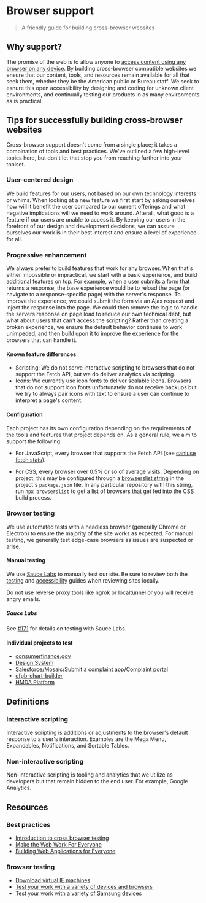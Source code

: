# Browser support

> A friendly guide for building cross-browser websites


## Why support?

The promise of the web is to allow anyone to [access content using any browser
on any device](https://hacks.mozilla.org/2016/07/make-the-web-work-for-everyone/).
By building cross-browser compatible websites we ensure that our content,
tools, and resources remain available for all that seek them, whether they be
the American public or Bureau staff. We seek to esnure this open accessibility
by designing and coding for unknown client environments, and continually
testing our products in as many environments as is practical.


## Tips for successfully building cross-browser websites

Cross-browser support doesn't come from a single place; it takes a combination
of tools and best practices. We've outlined a few high-level topics here, but
don't let that stop you from reaching further into your toolset.

### User-centered design

We build features for our users, not based on our own technology interests or
whims. When looking at a new feature we first start by asking ourselves how
will it benefit the user compared to our current offerings and what negative
implications will we need to work around. Afterall, what good is a feature if
our users are unable to access it. By keeping our users in the forefront of our
design and development decisions, we can assure ourselves our work is in their
best interest and ensure a level of experience for all.

### Progressive enhancement

We always prefer to build features that work for any browser. When that's
either impossible or impractical, we start with a basic experience, and build
additional features on top. For example, when a user submits a form that
returns a response, the base experience would be to reload the page (or
navigate to a response-specific page) with the server's response. To improve
the experience, we could submit the form via an Ajax request and inject the
response into the page. We could then remove the logic to handle the servers
response on page load to reduce our own technical debt, but what about users
that can't access the scripting? Rather than creating a broken experience, we
ensure the default behavior continues to work unimpeded, and then build upon
it to improve the experience for the browsers that can handle it.

#### Known feature differences

- Scripting: We do not serve interactive scripting to browsers that do not support the Fetch API,
  but we do deliver analytics via scripting.
- Icons: We currently use icon fonts to deliver scalable icons. Browsers that
  do not support icon fonts unfortunately do not receive backups but we try to
  always pair icons with text to ensure a user can continue to interpret a
  page's content.

#### Configuration

Each project has its own configuration depending on the requirements of the
tools and features that project depends on. As a general rule, we aim to support 
the following:

- For JavaScript, every browser that supports the Fetch API
  (see [caniuse fetch stats](https://caniuse.com/fetch)).

- For CSS, every browser over 0.5% or so of average visits. 
  Depending on project, this may be configured through a 
  [browserslist string](https://github.com/browserslist/browserslist) 
  in the project's `package.json` file. In any particular repository with this string, 
  run `npx browserslist` to get a list of browsers that get fed into the CSS build process.

### Browser testing

We use automated tests with a headless browser (generally Chrome or Electron) to ensure the majority
of the site works as expected. For manual testing, we generally test edge-case 
browsers as issues are suspected or arise.

#### Manual testing

We use [Sauce Labs](https://saucelabs.com/) to manually test our site.
Be sure to review both the
[testing](https://github.com/cfpb/development/blob/main/guides/front-end-testing.md)
and [accessibility](https://github.com/cfpb/development/blob/main/guides/accessibility.md)
guides when reviewing sites locally.

Do not use reverse proxy tools like ngrok or localtunnel or you will receive angry emails.

##### Sauce Labs

See [#171](https://github.com/cfpb/development/pull/171) for details on testing
with Sauce Labs.

#### Individual projects to test

- [consumerfinance.gov](https://github.com/cfpb/consumerfinance.gov/blob/main/CONTRIBUTING.md#browser-support)
- [Design System](https://github.com/cfpb/design-system/blob/main/CONTRIBUTING.md#browser-support)
- [Salesforce/Mosaic/Submit a complaint app/Complaint portal]([GHE]/Mosaic/mosaic-toolbelt/blob/master/CONTRIBUTING.md#browser-support)
- [cfpb-chart-builder](https://github.com/cfpb/cfpb-chart-builder/blob/main/CONTRIBUTING.md#browser-support)
- [HMDA Platform](https://github.com/cfpb/hmda-platform/blob/master/CONTRIBUTING.md#browser-support)

## Definitions

### Interactive scripting

Interactive scripting is additions or adjustments to the browser's default
response to a user's interaction. Examples are the Mega Menu, Expandables,
Notifications, and Sortable Tables.

### Non-interactive scripting

Non-interactive scripting is tooling and analytics that we utilize as
developers but that remain hidden to the end user. For example, Google Analytics.


## Resources

### Best practices

- [Introduction to cross browser testing](https://developer.mozilla.org/en-US/docs/Learn/Tools_and_testing/Cross_browser_testing/Introduction)
- [Make the Web Work For Everyone](https://hacks.mozilla.org/2016/07/make-the-web-work-for-everyone/)
- [Building Web Applications for Everyone](https://github.com/ascott1/ethical-web-dev/blob/master/web-apps-for-everyone/02-progressive-enhancement.md)

### Browser testing

- [Download virtual IE machines](https://developer.microsoft.com/en-us/microsoft-edge/tools/vms/)
- [Test your work with a variety of devices and browsers](https://saucelabs.com/beta/dashboard/tests)
- [Test your work with a variety of Samsung devices](http://developer.samsung.com/remotetestlab/rtlDeviceList.action#)
